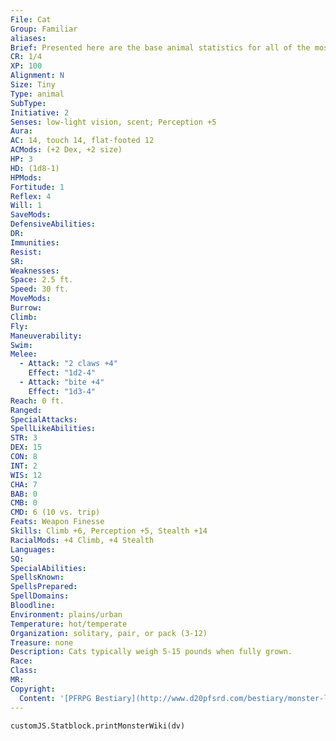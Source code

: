 ```yaml
---
File: Cat
Group: Familiar
aliases: 
Brief: Presented here are the base animal statistics for all of the most commonly used familiars-of course, these statistics can also be used for normal animals as well. Small animals like these use Dexterity to modify Climb and Swim checks.
CR: 1/4
XP: 100
Alignment: N
Size: Tiny
Type: animal
SubType: 
Initiative: 2
Senses: low-light vision, scent; Perception +5
Aura: 
AC: 14, touch 14, flat-footed 12
ACMods: (+2 Dex, +2 size)
HP: 3
HD: (1d8-1)
HPMods: 
Fortitude: 1
Reflex: 4
Will: 1
SaveMods: 
DefensiveAbilities: 
DR: 
Immunities: 
Resist: 
SR: 
Weaknesses: 
Space: 2.5 ft.
Speed: 30 ft.
MoveMods: 
Burrow: 
Climb: 
Fly: 
Maneuverability: 
Swim: 
Melee: 
  - Attack: "2 claws +4"
    Effect: "1d2-4"
  - Attack: "bite +4"
    Effect: "1d3-4"
Reach: 0 ft.
Ranged: 
SpecialAttacks: 
SpellLikeAbilities: 
STR: 3
DEX: 15
CON: 8
INT: 2
WIS: 12
CHA: 7
BAB: 0
CMB: 0
CMD: 6 (10 vs. trip)
Feats: Weapon Finesse
Skills: Climb +6, Perception +5, Stealth +14
RacialMods: +4 Climb, +4 Stealth
Languages: 
SQ: 
SpecialAbilities: 
SpellsKnown: 
SpellsPrepared: 
SpellDomains: 
Bloodline: 
Environment: plains/urban
Temperature: hot/temperate
Organization: solitary, pair, or pack (3-12)
Treasure: none
Description: Cats typically weigh 5-15 pounds when fully grown.
Race: 
Class: 
MR: 
Copyright:
  Content: '[PFRPG Bestiary](http://www.d20pfsrd.com/bestiary/monster-listings/animals/cat/cat)'
---
```

```dataviewjs
customJS.Statblock.printMonsterWiki(dv)
```
